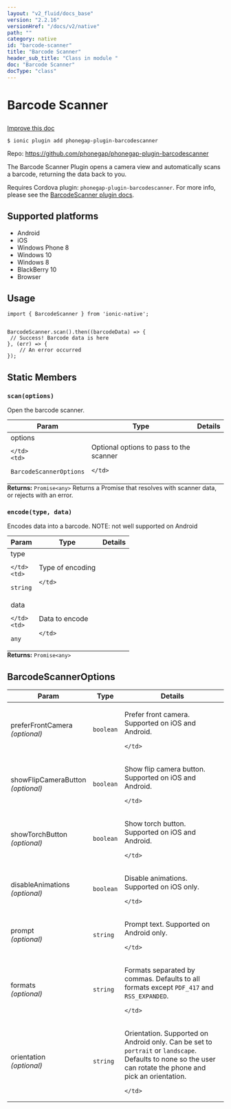 ```yaml
---
layout: "v2_fluid/docs_base"
version: "2.2.16"
versionHref: "/docs/v2/native"
path: ""
category: native
id: "barcode-scanner"
title: "Barcode Scanner"
header_sub_title: "Class in module "
doc: "Barcode Scanner"
docType: "class"
---
```








<h1 class="api-title">
  
  Barcode Scanner
  

  

  

</h1>

<a class="improve-v2-docs" href="http://github.com/driftyco/ionic-native/edit/master/src/plugins/barcodescanner.ts#L39">
  Improve this doc
</a>



<!-- decorators -->


<pre><code>$ ionic plugin add phonegap-plugin-barcodescanner</code></pre>
<p>Repo:
  <a href="https://github.com/phonegap/phonegap-plugin-barcodescanner">
    https://github.com/phonegap/phonegap-plugin-barcodescanner
  </a>
</p>

<!-- description -->

<p>The Barcode Scanner Plugin opens a camera view and automatically scans a barcode, returning the data back to you.</p>
<p>Requires Cordova plugin: <code>phonegap-plugin-barcodescanner</code>. For more info, please see the <a href="https://github.com/phonegap/phonegap-plugin-barcodescanner">BarcodeScanner plugin docs</a>.</p>


<!-- @platforms tag -->
<h2>Supported platforms</h2>

<ul>
  <li>Android</li><li>iOS</li><li>Windows Phone 8</li><li>Windows 10</li><li>Windows 8</li><li>BlackBerry 10</li><li>Browser</li>
</ul>

<!-- @platforms tag end -->


<!-- @usage tag -->

<h2>Usage</h2>

<pre><code class="lang-typescript">import { BarcodeScanner } from &#39;ionic-native&#39;;


BarcodeScanner.scan().then((barcodeData) =&gt; {
 // Success! Barcode data is here
}, (err) =&gt; {
    // An error occurred
});
</code></pre>




<!-- @property tags -->


<h2>Static Members</h2>

<div id="scan"></div>
<h3><code>scan(options)</code>
  
</h3>




Open the barcode scanner.


<table class="table param-table" style="margin:0;">
  <thead>
  <tr>
    <th>Param</th>
    <th>Type</th>
    <th>Details</th>
  </tr>
  </thead>
  <tbody>
  
  <tr>
    <td>
      options
      
      
    </td>
    <td>
      
<code>BarcodeScannerOptions</code>
    </td>
    <td>
      <p>Optional options to pass to the scanner</p>

      
    </td>
  </tr>
  
  </tbody>
</table>





<div class="return-value" markdown="1">
  <i class="icon ion-arrow-return-left"></i>
  <b>Returns:</b> 
<code>Promise&lt;any&gt;</code> Returns a Promise that resolves with scanner data, or rejects with an error.
</div>



<div id="encode"></div>
<h3><code>encode(type,&nbsp;data)</code>
  
</h3>


Encodes data into a barcode.
NOTE: not well supported on Android


<table class="table param-table" style="margin:0;">
  <thead>
  <tr>
    <th>Param</th>
    <th>Type</th>
    <th>Details</th>
  </tr>
  </thead>
  <tbody>
  
  <tr>
    <td>
      type
      
      
    </td>
    <td>
      
<code>string</code>
    </td>
    <td>
      <p>Type of encoding</p>

      
    </td>
  </tr>
  
  <tr>
    <td>
      data
      
      
    </td>
    <td>
      
<code>any</code>
    </td>
    <td>
      <p>Data to encode</p>

      
    </td>
  </tr>
  
  </tbody>
</table>





<div class="return-value" markdown="1">
  <i class="icon ion-arrow-return-left"></i>
  <b>Returns:</b> 
<code>Promise&lt;any&gt;</code> 
</div>




<!-- methods on the class -->



<!-- other classes -->

<!-- end other classes -->

<!-- interfaces -->

<!--<h2><a class="anchor" name="interfaces" href="#interfaces"></a>Interfaces</h2>-->


<h2><a class="anchor" name="BarcodeScannerOptions" href="#BarcodeScannerOptions"></a>BarcodeScannerOptions</h2>


<table class="table param-table" style="margin:0;">
  <thead>
  <tr>
    <th>Param</th>
    <th>Type</th>
    <th>Details</th>
  </tr>
  </thead>
  <tbody>
  
  <tr>
    <td>
      preferFrontCamera
      <div><em>(optional)</em></div>
    </td>
    <td>
      <code>boolean</code>
    </td>
    <td>
      <p>Prefer front camera. Supported on iOS and Android.</p>

    </td>
  </tr>
  
  <tr>
    <td>
      showFlipCameraButton
      <div><em>(optional)</em></div>
    </td>
    <td>
      <code>boolean</code>
    </td>
    <td>
      <p>Show flip camera button. Supported on iOS and Android.</p>

    </td>
  </tr>
  
  <tr>
    <td>
      showTorchButton
      <div><em>(optional)</em></div>
    </td>
    <td>
      <code>boolean</code>
    </td>
    <td>
      <p>Show torch button. Supported on iOS and Android.</p>

    </td>
  </tr>
  
  <tr>
    <td>
      disableAnimations
      <div><em>(optional)</em></div>
    </td>
    <td>
      <code>boolean</code>
    </td>
    <td>
      <p>Disable animations. Supported on iOS only.</p>

    </td>
  </tr>
  
  <tr>
    <td>
      prompt
      <div><em>(optional)</em></div>
    </td>
    <td>
      <code>string</code>
    </td>
    <td>
      <p>Prompt text. Supported on Android only.</p>

    </td>
  </tr>
  
  <tr>
    <td>
      formats
      <div><em>(optional)</em></div>
    </td>
    <td>
      <code>string</code>
    </td>
    <td>
      <p>Formats separated by commas. Defaults to all formats except <code>PDF_417</code> and <code>RSS_EXPANDED</code>.</p>

    </td>
  </tr>
  
  <tr>
    <td>
      orientation
      <div><em>(optional)</em></div>
    </td>
    <td>
      <code>string</code>
    </td>
    <td>
      <p>Orientation. Supported on Android only. Can be set to <code>portrait</code> or <code>landscape</code>. Defaults to none so the user can rotate the phone and pick an orientation.</p>

    </td>
  </tr>
  
  </tbody>
</table>





<!-- end interfaces -->

<!-- related link --><!-- end content block -->


<!-- end body block -->


